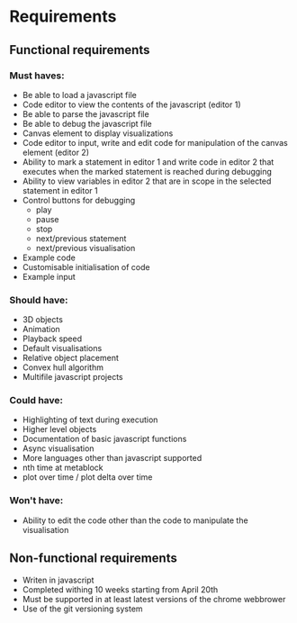 # Requirements

## Functional requirements

### Must haves:
* Be able to load a javascript file
* Code editor to view the contents of the javascript (editor 1)
* Be able to parse the javascript file
* Be able to debug the javascript file
* Canvas element to display visualizations
* Code editor to input, write and edit code for manipulation of the canvas element (editor 2)
* Ability to mark a statement in editor 1 and write code in editor 2 that executes when the marked statement is reached during debugging
* Ability to view variables in editor 2 that are in scope in the selected statement in editor 1
* Control buttons for debugging
	* play
	* pause
	* stop
	* next/previous statement
	* next/previous visualisation 
* Example code
* Customisable initialisation of code
* Example input

### Should have:
* 3D objects
* Animation
* Playback speed
* Default visualisations
* Relative object placement
* Convex hull algorithm
* Multifile javascript projects

### Could have:
* Highlighting of text during execution
* Higher level objects
* Documentation of basic javascript functions
* Async visualisation
* More languages other than javascript supported
* nth time at metablock
* plot over time / plot delta over time

### Won't have:
* Ability to edit the code other than the code to manipulate the visualisation

## Non-functional requirements
* Writen in javascript
* Completed withing 10 weeks starting from April 20th
* Must be supported in at least latest versions of the chrome webbrower
* Use of the git versioning system
